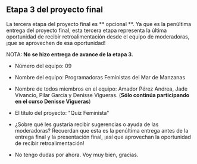 ## Etapa 3 del proyecto final

La tercera etapa del proyecto final es ** opcional **. Ya que es la penúltima entrega del proyecto final, esta tercera etapa representa la última oportunidad de recibir retroalimentación desde el equipo de moderadoras, ¡que se aprovechen de esa oportunidad!

NOTA: **No se hizo entrega de avance de la etapa 3.**

- Número del equipo: 09

- Nombre del equipo: Programadoras Feministas del Mar de Manzanas

- Nombre de todos miembros en el equipo: Amador Pérez Andrea, Jade Vivancio, Pilar García y Denisse Vigueras. (**Sólo continúa participando en el curso Denisse Vigueras**)

- El título del proyecto: "Quiz Feminista"

- ¿Sobre qué les gustaría recibir sugerencias o ayuda de las moderadoras? Recuerdan que esta es la penúltima entrega antes de la entrega final y la presentación final, ¡así que aprovechan la oportunidad de recibir retroalimentación!
- No tengo dudas por ahora. Voy muy bien, gracias.

